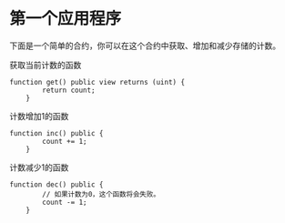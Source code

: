 # 第一个应用程序 
下面是一个简单的合约，你可以在这个合约中获取、增加和减少存储的计数。

获取当前计数的函数
```solidity
function get() public view returns (uint) {
        return count;
    }
```

计数增加1的函数
```solidity
function inc() public {
        count += 1;
    }
```

计数减少1的函数
```solidity
function dec() public {
        // 如果计数为0，这个函数将会失败。
        count -= 1;
    }
```